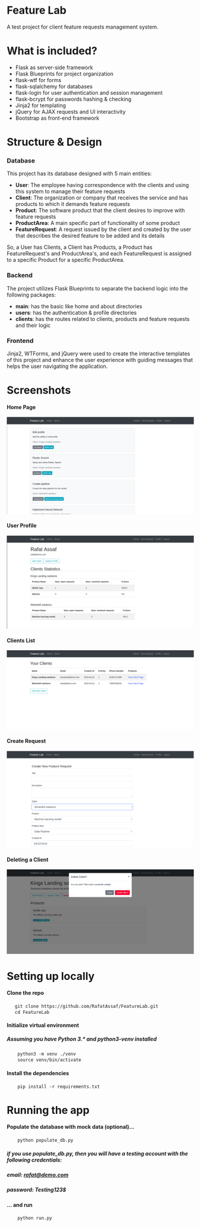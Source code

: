 # Feature Lab
A test project for client feature requests management system.

# What is included?
- Flask as server-side framework
- Flask Blueprints for project organization
- flask-wtf for forms
- flask-sqlalchemy for databases
- flask-login for user authentication and session management
- flask-bcrypt for passwords hashing & checking
- Jinja2 for templating 
- jQuery for AJAX requests and UI interactivity 
- Bootstrap as front-end framework

# Structure & Design
### Database
This project has its database designed with 5 main entities:
- **User**: The employee having correspondence with the clients and using this system to manage their feature requests
- **Client**: The organization or company that receives the service and has products to which it demands feature requests
- **Product**: The software product that the client desires to improve with feature requests
- **ProductArea**: A main specific part of functionality of some product
- **FeatureRequest**: A request issued by the client and created by the user that describes the desired feature to be added and its details

So, a User has Clients, a Client has Products, a Product has FeatureRequest's and ProductArea's, and each FeatureRequest is assigned to a specific Product for a specific ProductArea.

### Backend
The project utilizes Flask Blueprints to separate the backend logic into the following packages:
- **main**: has the basic like home and about directories
- **users**: has the authentication & profile directories
- **clients**: has the routes related to clients, products and feature requests and their logic

### Frontend 
Jinja2, WTForms, and jQuery were used to create the interactive templates of this project and enhance the user experience with guiding messages that helps the user navigating the application.


# Screenshots
#### Home Page
![home](readme_media/home.png)
#### User Profile
![profile](readme_media/profile.png)
#### Clients List
![clients](readme_media/clients.png)
#### Create Request
![create_request](readme_media/create_request.png)
#### Deleting a Client
![delete](readme_media/delete.png)

# Setting up locally
#### Clone the repo
```
   git clone https://github.com/RafatAssaf/FeatureLab.git
   cd FeatureLab   
```

#### Initialize virtual environment
##### Assuming you have Python 3.* and python3-venv installed 
```
    python3 -m venv ./venv
    source venv/bin/activate
```

#### Install the dependencies
```
    pip install -r requirements.txt
```

# Running the app
#### Populate the database with mock data (optional)...
```
    python populate_db.py
```
##### if you use populate_db.py, then you will have a testing account with the following credentials:
##### email: rafat@demo.com
##### password: Testing123$

#### ... and run
```
    python run.py
```
